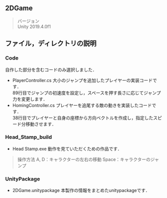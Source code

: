 ## 2DGame
> バージョン<br>
Unity 2019.4.0f1<br>
## ファイル，ディレクトリの説明
### Code
自作した部分を含むコードのみ選択しました．
- PlayerController.cs
大小のジャンプを追加したプレイヤーの実装コードです．<br>
89行目でジャンプの初速度を設定し，スペースを押す長さに応じてジャンプ力を変更します．
- HomingController.cs
プレイヤーを追尾する敵の動きを実装したコードです．<br>
38行目でプレイヤーと自身の座標から方向ベクトルを作成し，指定したスピード分移動させます．
### Head_Stamp_build
- Head Stamp.exe
動作を見ていただくための作品です．
>操作方法
            A, D：キャラクターの左右の移動
           Space：キャラクターのジャンプ
### UnityPackage
- 2DGame.unitypackage
本製作の情報をまとめたunitypackageです．
